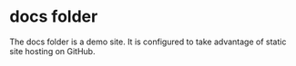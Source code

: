 # docs folder

The docs folder is a demo site.  It is configured to take advantage of static site hosting on GitHub.
